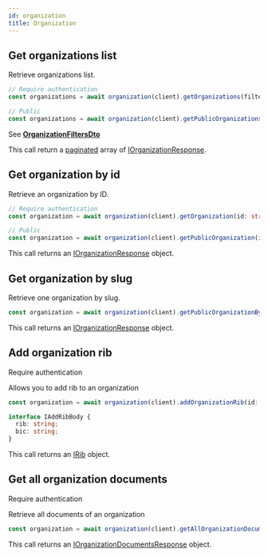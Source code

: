 ```yaml
---
id: organization
title: Organization
---
```


## Get organizations list

Retrieve organizations list.

```ts
// Require authentication
const organizations = await organization(client).getOrganizations(filters: OrganizationFiltersDto);

// Public
const organizations = await organization(client).getPublicOrganizations(filters: OrganizationFiltersDto);
```

See [**OrganizationFiltersDto**](organization-types#organizationfiltersdto)

This call return a [paginated](pagination#pagination) array of [IOrganizationResponse](organization-types#iorganizationresponse).

## Get organization by id

Retrieve an organization by ID.

```ts
// Require authentication
const organization = await organization(client).getOrganization(id: string);

// Public
const organization = await organization(client).getPublicOrganization(id: string);
```

This call returns an [IOrganizationResponse](organization-types#iorganizationresponse) object.

## Get organization by slug

Retrieve one organization by slug.

```ts
const organization = await organization(client).getPublicOrganizationBySlug(slug: string);
```

This call returns an [IOrganizationResponse](organization-types#iorganizationresponse) object.

## Add organization rib

<span class="badge badge--warning">Require authentication</span>

Allows you to add rib to an organization

```ts
const organization = await organization(client).addOrganizationRib(id: string, info: IAddRibBody);
```

```ts
interface IAddRibBody {
  rib: string;
  bic: string;
}
```

This call returns an [IRib](shop-types#irib) object.

## Get all organization documents

<span class="badge badge--warning">Require authentication</span>

Retrieve all documents of an organization

```ts
const organization = await organization(client).getAllOrganizationDocuments(id: string);
```

This call returns an [IOrganizationDocumentsResponse](organization-types#iorganizationdocumentresponse) object.
